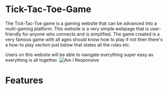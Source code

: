 # Tick-Tac-Toe-Game
The Tick-Tac-Toe game is a gaming website that can be advanced into a multi-gaming platform. This website is a very simple webpage that is user-friendly for anyone who connects and is simplified. The game created is a very famous game with all ages should know how to play if not then there's a how-to play section just below that states all the rules etc.

Users on this website will be able to navigate everything super easy as everything is all together. 
![Am I Responsive](https://cdn.discordapp.com/attachments/795185441778303052/929454775316119662/unknown.png)

# Features
